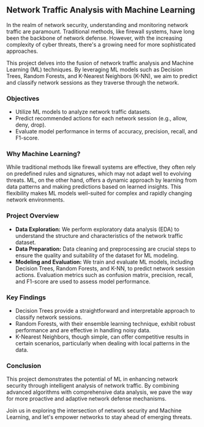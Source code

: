 ## Network Traffic Analysis with Machine Learning

In the realm of network security, understanding and monitoring network traffic are paramount. Traditional methods, like firewall systems, have long been the backbone of network defense. However, with the increasing complexity of cyber threats, there's a growing need for more sophisticated approaches.

This project delves into the fusion of network traffic analysis and Machine Learning (ML) techniques. By leveraging ML models such as Decision Trees, Random Forests, and K-Nearest Neighbors (K-NN), we aim to predict and classify network sessions as they traverse through the network.

### Objectives
- Utilize ML models to analyze network traffic datasets.
- Predict recommended actions for each network session (e.g., allow, deny, drop).
- Evaluate model performance in terms of accuracy, precision, recall, and F1-score.

### Why Machine Learning?
While traditional methods like firewall systems are effective, they often rely on predefined rules and signatures, which may not adapt well to evolving threats. ML, on the other hand, offers a dynamic approach by learning from data patterns and making predictions based on learned insights. This flexibility makes ML models well-suited for complex and rapidly changing network environments.

### Project Overview
- **Data Exploration:** We perform exploratory data analysis (EDA) to understand the structure and characteristics of the network traffic dataset.
- **Data Preparation:** Data cleaning and preprocessing are crucial steps to ensure the quality and suitability of the dataset for ML modeling.
- **Modeling and Evaluation:** We train and evaluate ML models, including Decision Trees, Random Forests, and K-NN, to predict network session actions. Evaluation metrics such as confusion matrix, precision, recall, and F1-score are used to assess model performance.

### Key Findings
- Decision Trees provide a straightforward and interpretable approach to classify network sessions.
- Random Forests, with their ensemble learning technique, exhibit robust performance and are effective in handling noisy data.
- K-Nearest Neighbors, though simple, can offer competitive results in certain scenarios, particularly when dealing with local patterns in the data.

### Conclusion
This project demonstrates the potential of ML in enhancing network security through intelligent analysis of network traffic. By combining advanced algorithms with comprehensive data analysis, we pave the way for more proactive and adaptive network defense mechanisms.

Join us in exploring the intersection of network security and Machine Learning, and let's empower networks to stay ahead of emerging threats.

